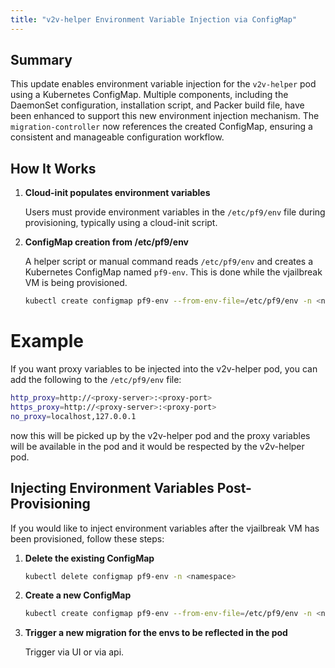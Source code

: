 ```yaml
---
title: "v2v-helper Environment Variable Injection via ConfigMap"
---
```

## Summary

This update enables environment variable injection for the `v2v-helper` pod using a Kubernetes ConfigMap. Multiple components, including the DaemonSet configuration, installation script, and Packer build file, have been enhanced to support this new environment injection mechanism. The `migration-controller` now references the created ConfigMap, ensuring a consistent and manageable configuration workflow.

## How It Works

1. **Cloud-init populates environment variables**

   Users must provide environment variables in the `/etc/pf9/env` file during provisioning, typically using a cloud-init script.

2. **ConfigMap creation from /etc/pf9/env**

   A helper script or manual command reads `/etc/pf9/env` and creates a Kubernetes ConfigMap named `pf9-env`.
   This is done while the vjailbreak VM is being provisioned.
   ```bash
   kubectl create configmap pf9-env --from-env-file=/etc/pf9/env -n <namespace>

# Example
   If you want proxy variables to be injected into the v2v-helper pod, you can add the following to the `/etc/pf9/env` file:
   ```bash
   http_proxy=http://<proxy-server>:<proxy-port>
   https_proxy=http://<proxy-server>:<proxy-port>
   no_proxy=localhost,127.0.0.1
   ```
   now this will be picked up by the v2v-helper pod and the proxy variables will be available in the pod and it would be respected by the v2v-helper pod.

## Injecting Environment Variables Post-Provisioning

If you would like to inject environment variables after the vjailbreak VM has been provisioned, follow these steps:
1. **Delete the existing ConfigMap**

   ```bash
   kubectl delete configmap pf9-env -n <namespace>
   ```

2. **Create a new ConfigMap**

   ```bash
   kubectl create configmap pf9-env --from-env-file=/etc/pf9/env -n <namespace>
   ```
3. **Trigger a new migration for the envs to be reflected in the pod**

    Trigger via UI or via api. 

    
   